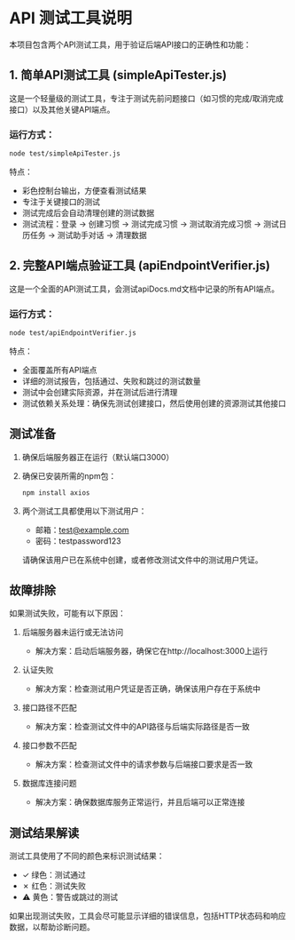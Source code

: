 # API 测试工具说明

本项目包含两个API测试工具，用于验证后端API接口的正确性和功能：

## 1. 简单API测试工具 (simpleApiTester.js)

这是一个轻量级的测试工具，专注于测试先前问题接口（如习惯的完成/取消完成接口）以及其他关键API端点。

### 运行方式：
```bash
node test/simpleApiTester.js
```

特点：
- 彩色控制台输出，方便查看测试结果
- 专注于关键接口的测试
- 测试完成后会自动清理创建的测试数据
- 测试流程：登录 -> 创建习惯 -> 测试完成习惯 -> 测试取消完成习惯 -> 测试日历任务 -> 测试助手对话 -> 清理数据

## 2. 完整API端点验证工具 (apiEndpointVerifier.js)

这是一个全面的API测试工具，会测试apiDocs.md文档中记录的所有API端点。

### 运行方式：
```bash
node test/apiEndpointVerifier.js
```

特点：
- 全面覆盖所有API端点
- 详细的测试报告，包括通过、失败和跳过的测试数量
- 测试中会创建实际资源，并在测试后进行清理
- 测试依赖关系处理：确保先测试创建接口，然后使用创建的资源测试其他接口

## 测试准备

1. 确保后端服务器正在运行（默认端口3000）
2. 确保已安装所需的npm包：
   ```bash
   npm install axios
   ```
3. 两个测试工具都使用以下测试用户：
   - 邮箱：test@example.com
   - 密码：testpassword123
   
   请确保该用户已在系统中创建，或者修改测试文件中的测试用户凭证。

## 故障排除

如果测试失败，可能有以下原因：

1. 后端服务器未运行或无法访问
   - 解决方案：启动后端服务器，确保它在http://localhost:3000上运行

2. 认证失败
   - 解决方案：检查测试用户凭证是否正确，确保该用户存在于系统中

3. 接口路径不匹配
   - 解决方案：检查测试文件中的API路径与后端实际路径是否一致

4. 接口参数不匹配
   - 解决方案：检查测试文件中的请求参数与后端接口要求是否一致

5. 数据库连接问题
   - 解决方案：确保数据库服务正常运行，并且后端可以正常连接

## 测试结果解读

测试工具使用了不同的颜色来标识测试结果：

- ✓ 绿色：测试通过
- ✗ 红色：测试失败
- ⚠️ 黄色：警告或跳过的测试

如果出现测试失败，工具会尽可能显示详细的错误信息，包括HTTP状态码和响应数据，以帮助诊断问题。 